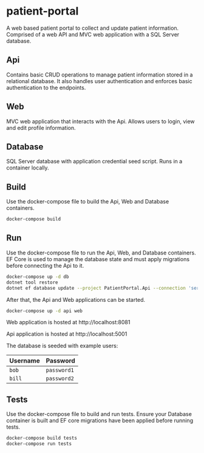 # patient-portal
A web based patient portal to collect and update patient information. Comprised of a web API and MVC web application with a SQL Server database.

## Api
Contains basic CRUD operations to manage patient information stored in a relational database. It also handles user authentication and enforces basic authentication to the endpoints.

## Web
MVC web application that interacts with the Api. Allows users to login, view and edit profile information.

## Database
SQL Server database with application credential seed script. Runs in a container locally.

## Build
Use the docker-compose file to build the Api, Web and Database containers.

```bash
docker-compose build
```

## Run
Use the docker-compose file to run the Api, Web, and Database containers. EF Core is used to manage the database state and must apply migrations before connecting the Api to it.

```bash
docker-compose up -d db
dotnet tool restore
dotnet ef database update --project PatientPortal.Api --connection 'server=localhost;user=app;password=Notreallysecure1'
```

After that, the Api and Web applications can be started.

```bash
docker-compose up -d api web
```

Web application is hosted at http://localhost:8081

Api application is hosted at http://localhost:5001

The database is seeded with example users:

Username | Password
--- | ---
`bob` | `password1`
`bill` | `password2`

## Tests
Use the docker-compose file to build and run tests. Ensure your Database container is built and EF core migrations have been applied before running tests.

```bash
docker-compose build tests
docker-compose run tests
```
